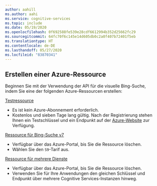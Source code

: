 ```yaml
---
author: aahill
ms.author: aahi
ms.service: cognitive-services
ms.topic: include
ms.date: 05/19/2020
ms.openlocfilehash: 0f692588fe539e28cdf6612994b352d25662fc29
ms.sourcegitcommit: 64fc70f6c145e14d605db0c2a0f407b72401f5eb
ms.translationtype: HT
ms.contentlocale: de-DE
ms.lasthandoff: 05/27/2020
ms.locfileid: "83870341"
---
```

## <a name="create-an-azure-resource"></a>Erstellen einer Azure-Ressource

Beginnen Sie mit der Verwendung der API für die visuelle Bing-Suche, indem Sie eine der folgenden Azure-Ressourcen erstellen:

[Testressource](https://azure.microsoft.com/try/cognitive-services/?api=bing-web-search-api)
   * Es ist kein Azure-Abonnement erforderlich.
   * Kostenlos und sieben Tage lang gültig. Nach der Registrierung stehen Ihnen ein Testschlüssel und ein Endpunkt auf der [Azure-Website](https://azure.microsoft.com/try/cognitive-services/my-apis/) zur Verfügung.

[Ressource für Bing-Suche v7](https://ms.portal.azure.com/#create/Microsoft.CognitiveServicesBingSearch-v7)
   * Verfügbar über das Azure-Portal, bis Sie die Ressource löschen.
   * Wählen Sie den `S9`-Tarif aus.

[Ressource für mehrere Dienste](https://ms.portal.azure.com/#create/Microsoft.CognitiveServicesAllInOne)
   * Verfügbar über das Azure-Portal, bis Sie die Ressource löschen.  
   * Verwenden Sie für Ihre Anwendungen den gleichen Schlüssel und Endpunkt über mehrere Cognitive Services-Instanzen hinweg.

